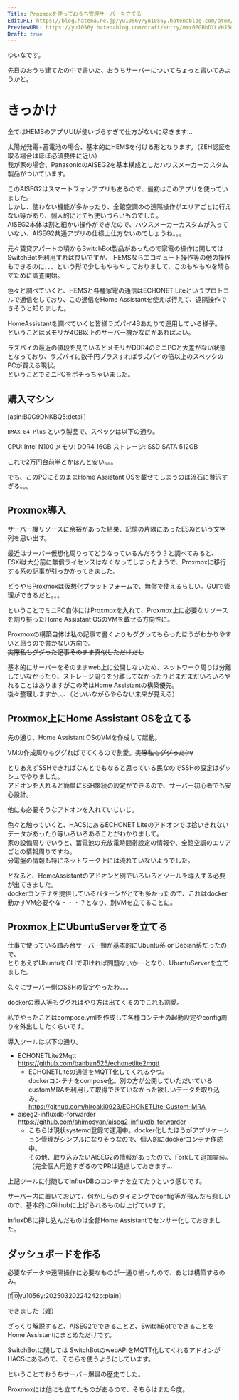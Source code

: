 ```yaml
---
Title: Proxmoxを使っておうち管理サーバーを立てる
EditURL: https://blog.hatena.ne.jp/yu1056y/yu1056y.hatenablog.com/atom/entry/6802418398337018893
PreviewURL: https://yu1056y.hatenablog.com/draft/entry/mmx0PGBhDYLVHJ5dUYmYhvisXx0
Draft: true
---
```


ゆいなです。

先日のおうち建てたの中で書いた、おうちサーバーについてちょっと書いてみようかと。

# きっかけ

全てはHEMSのアプリUIが使いづらすぎて仕方がないに尽きます...

太陽光発電+蓄電池の場合、基本的にHEMSを付ける形となります。（ZEH認証を取る場合はほぼ必須要件に近い）  
我が家の場合、PanasonicのAISEG2を基本構成としたハウスメーカーカスタム製品がついています。

このAISEG2はスマートフォンアプリもあるので、最初はこのアプリを使っていました。  
しかし、使わない機能が多かったり、全館空調のの遠隔操作がエリアごとに行えない等があり、個人的にとても使いづらいものでした。  
AISEG2本体は割と細かい操作ができたので、ハウスメーカーカスタムが入っていない、AISEG2共通アプリの仕様上仕方ないのでしょうね。。。

元々賃貸アパートの頃からSwitchBot製品があったので家電の操作に関してはSwitchBotを利用すれば良いですが、
HEMSならエコキュート操作等の他の操作もできるのに、、、という形で少しもやもやしておりまして、このもやもやを晴らすために調査開始。

色々と調べていくと、HEMSと各種家電の通信はECHONET Liteというプロトコルで通信をしており、この通信をHome Assistantを使えば行えて、遠隔操作できそうと知りました。

HomeAssistantを調べていくと皆様ラズパイ4Bあたりで運用している様子。  
ということはメモリが4GB以上のサーバー機がなにかあればよい。

ラズパイの最近の値段を見ているとメモリがDDR4のミニPCと大差がない状態となっており、ラズパイに数千円プラスすればラズパイの倍以上のスペックのPCが買える現状。  
ということでミニPCをポチっちゃいました。

## 購入マシン

[asin:B0C9DNKBQ5:detail]

`BMAX B4 Plus` という製品で、スペックは以下の通り。

CPU: Intel N100
メモリ: DDR4 16GB
ストレージ: SSD SATA 512GB

これで2万円台前半とかほんと安い。。。

でも、このPCにそのままHome Assistant OSを載せてしまうのは流石に贅沢すぎる。。。

## Proxmox導入

サーバー機リソースに余裕があった結果、記憶の片隅にあったESXiという文字列を思い出す。

最近はサーバー仮想化周りってどうなっているんだろう？と調べてみると、  
ESXiは大分前に無償ライセンスはなくなってしまったようで、Proxmoxに移行する系の記事が引っかかってきました。

どうやらProxmoxは仮想化プラットフォームで、無償で使えるらしい。GUIで管理ができるだと。。。

ということでミニPC自体にはProxmoxを入れて、Proxmox上に必要なリソースを割り振ったHome Assistant OSのVMを載せる方向性に。

Proxmoxの構築自体は私の記事で書くよりもググってもらったほうがわかりやすいと思うので書かない方向で。  
~~実際私もググった記事そのまま真似しただけだし~~

基本的にサーバーをそのままweb上に公開しないため、ネットワーク周りは分離していなかったり、ストレージ周りを分離してなかったりとまだまだいろいろやれることはありますがこの時はHome Assistantの構築優先。  
後々整理しますか、、、（といいながらやらない未来が見える）

## Proxmox上にHome Assistant OSを立てる

先の通り、Home Assistant OSのVMを作成して起動。

VMの作成周りもググればでてくるので割愛。~~実際私もググった(ry~~

とりあえずSSHできればなんとでもなると思っている民なのでSSHの設定はダッシュでやりました。  
アドオンを入れると簡単にSSH接続の設定ができるので、サーバー初心者でも安心設計。

他にも必要そうなアドオンを入れていじいじ。

色々と触っていくと、HACSにあるECHONET Liteのアドオンでは拾いきれないデータがあったり等いろいろあることがわかりまして。  
家の設備周りでいうと、蓄電池の充放電時間帯設定の情報や、全館空調のエリアごとの情報周りですね。  
分電盤の情報も特にネットワーク上には流れていないようでした。

となると、HomeAssistantのアドオンと別でいろいろとツールを導入する必要が出てきました。  
dockerコンテナを提供しているパターンがとても多かったので、これはdocker動かすVM必要やな・・・？となり、別VMを立てることに。

## Proxmox上にUbuntuServerを立てる

仕事で使っている踏み台サーバー類が基本的にUbuntu系 or Debian系だったので、  
とりあえずUbuntuをCLIで叩ければ問題ないかーとなり、UbuntuServerを立てました。

久々にサーバー側のSSHの設定やったわ。。。

dockerの導入等もググればやり方は出てくるのでこれも割愛。

私でやったことはcompose.ymlを作成して各種コンテナの起動設定やconfig周りを外出ししたくらいです。

導入ツールは以下の通り。

- ECHONETLite2Mqtt  
  <https://github.com/banban525/echonetlite2mqtt>
  - ECHONETLiteの通信をMQTT化してくれるやつ。  
    dockerコンテナをcompose化。別の方が公開していただいているcustomMRAを利用して取得できていなかった欲しいデータを取り込み。  
    <https://github.com/hiroaki0923/ECHONETLite-Custom-MRA>
- aiseg2-influxdb-forwarder  
  <https://github.com/shimosyan/aiseg2-influxdb-forwarder>
  - こちらは現状systemd登録で運用中。docker化したほうがアプリケーション管理がシンプルになりそうなので、個人的にdockerコンテナ作成中。  
    その他、取り込みたいAISEG2の情報があったので、Forkして追加実装。（完全個人用途すぎるのでPRは遠慮しておきます...

上記ツールに付随してinfluxDBのコンテナを立てたりという感じです。

サーバー内に置いておいて、何かしらのタイミングでconfig等が飛んだら悲しいので、基本的にGithubに上げられるものは上げています。

influxDBに押し込んだものは全部Home Assistantでセンサー化しておきました。

## ダッシュボードを作る

必要なデータや遠隔操作に必要なものが一通り揃ったので、あとは構築するのみ。

[f:id:yu1056y:20250320224242p:plain]

できました（雑）

ざっくり解説すると、AISEG2でできることと、SwitchBotでできることをHome Assistantにまとめただけです。

SwitchBotに関しては SwitchBotのwebAPIをMQTT化してくれるアドオンがHACSにあるので、そちらを使うようにしています。

ということでおうちサーバー爆誕の歴史でした。

Proxmoxには他にも立てたものがあるので、そちらはまた今度。
